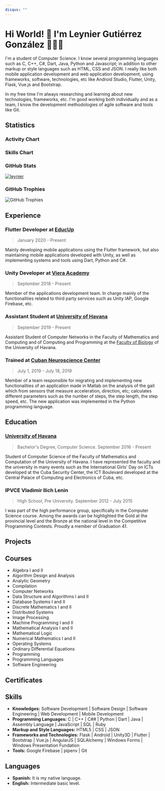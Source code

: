 ```yaml
---
disqus: ""
---
```


# Hi World! 👋 I'm Leynier Gutiérrez González 👨🏻‍💻

<codersrank-summary username="leynier"></codersrank-summary>

I'm a student of Computer Science. I know several programming languages such as C, C++, C#, Dart, Java, Python and Javascript; in addition to other markup or style languages such as HTML, CSS and JSON. I really like both mobile application development and web application development, using frameworks, software, technologies, etc like Android Studio, Flutter, Unity, Flask, Vue.js and Bootstrap.

In my free time I'm always researching and learning about new technologies, frameworks, etc. I'm good working both individually and as a team, I know the development methodologies of agile software and tools like Git.

## Statistics

### Activity Chart

<codersrank-activity username="leynier" legend tooltip labels></codersrank-activity>

### Skills Chart

<codersrank-skills-chart username="leynier" legend tooltip labels></codersrank-skills-chart>

### GitHub Stats

<a href="https://github.com/leynier" target="_blanck">
    <img class="img-fluid" src="https://github-readme-stats.vercel.app/api?username=leynier&count_private=true&show_icons=true&title_color=72a0a8&text_color=72a0a8&icon_color=72a0a8" alt="leynier" />
</a>

### GitHub Trophies

![GitHub Trophies](https://github-profile-trophy.vercel.app/?username=leynier&column=3)

## Experience

<!-- <codersrank-work-experience username="leynier"></codersrank-work-experience> -->

### Flutter Developer at [EducUp](https://educup.io)

> January 2020 - Present

Mainly developing mobile applications using the Flutter framework, but also maintaining mobile applications developed with Unity, as well as implementing systems and tools using Dart, Python and C#.

### Unity Developer at [Viera Academy](https://viera.academy)

> September 2018 - Present

Member of the applications development team. In charge mainly of the functionalities related to third party services such as Unity IAP, Google Firebase, etc.

### Assistant Student at [University of Havana](https://www.uh.cu)

> September 2019 - Present

Assistant Student of Computer Networks in the Faculty of Mathematics and Computing and of Computing and Programming at the [Faculty of Biology](https://www.fbio.uh.cu) of the University of Havana.

### Trained at [Cuban Neuroscience Center](http://www.cneuro.cu)

> July 1, 2019 - July 18, 2019

Member of a team responsible for migrating and implementing new functionalities of an application made in Matlab on the analysis of the gait which from sensors that measure acceleration, direction, etc; calculates different parameters such as the number of steps, the step length, the step speed, etc. The new application was implemented in the Python programming language.

## Education

<!-- <codersrank-education username="leynier" certificates="false" grid style="--grid-columns:2"></codersrank-education> -->

### [University of Havana](http://www.uh.cu)

> Bachelor's Degree, Computer Science. September 2016 - Present

Student of Computer Science of the Faculty of Mathematics and Computation of the University of Havana. I have represented the faculty and the university in many events such as the International Girls' Day on ICTs developed at the Cuba Security Center, the ICT Boulevard developed at the Central Palace of Computing and Electronics of Cuba, etc.

### IPVCE Vladimir Ilich Lenin

> High School, Pre University. September 2012 - July 2015

I was part of the high performance group, specifically in the Computer Science course. Among the awards can be highlighted the Gold at the provincial level and the Bronze at the national level in the Competitive Programming Contests. Proudly a member of Graduation 41.

## Projects

<codersrank-portfolio username="leynier" logos></codersrank-portfolio>

## Courses

* Algebra I and II
* Algorithm Design and Analysis
* Analytic Geometry
* Compilation
* Computer Networks
* Data Structure and Algorithms I and II
* Database Systems I and II
* Discrete Mathematics I and II
* Distributed Systems
* Image Processing
* Machine Programming I and II
* Mathematical Analysis I and II
* Mathematical Logic
* Numerical Mathematics I and II
* Operating Systems
* Ordinary Differential Equations
* Programming
* Programming Languages
* Software Engineering

## Certificates

<codersrank-education username="leynier" education="false" grid style="--grid-columns:3"></codersrank-education>

## Skills

* **Knowledges:** Software Development | Software Design | Software Engineering | Web Development | Mobile Development
* **Programming Languages:** C | C++ | C## | Python | Dart | Java | Assembly Language | JavaScript | SQL | Ruby
* **Markup and Style Languages:** HTML5 | CSS | JSON
* **Frameworks and Technologies:** Flask | Android | Unity3D | Flutter | Bootstrap | Vue.js | AngularJS | SQLAlchemy | Windows Forms | Windows Presentation Fundation
* **Tools:** Google Firebase | pipenv | Git

## Languages

* **Spanish:** It is my native language.
* **English:** Intermediate basic level.

<script src="https://unpkg.com/@codersrank/summary@0.9.9/codersrank-summary.min.js"></script>
<script src="https://unpkg.com/@codersrank/activity@0.9.7/codersrank-activity.min.js"></script>
<script src="https://unpkg.com/@codersrank/skills-chart@0.9.10/codersrank-skills-chart.min.js"></script>
<script src="https://unpkg.com/@codersrank/portfolio@0.9.7/codersrank-portfolio.min.js"></script>
<script src="https://unpkg.com/@codersrank/education@0.9.10/codersrank-education.min.js"></script>
<script src="https://unpkg.com/@codersrank/work-experience@0.9.5/codersrank-work-experience.min.js"></script>
